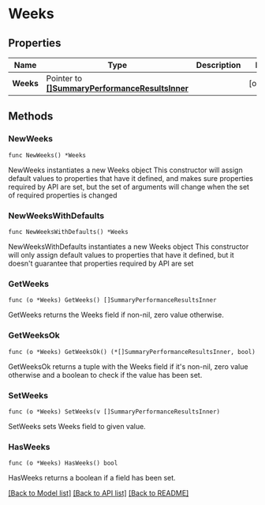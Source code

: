 # Weeks

## Properties

Name | Type | Description | Notes
------------ | ------------- | ------------- | -------------
**Weeks** | Pointer to [**[]SummaryPerformanceResultsInner**](SummaryPerformanceResultsInner.md) |  | [optional] 

## Methods

### NewWeeks

`func NewWeeks() *Weeks`

NewWeeks instantiates a new Weeks object
This constructor will assign default values to properties that have it defined,
and makes sure properties required by API are set, but the set of arguments
will change when the set of required properties is changed

### NewWeeksWithDefaults

`func NewWeeksWithDefaults() *Weeks`

NewWeeksWithDefaults instantiates a new Weeks object
This constructor will only assign default values to properties that have it defined,
but it doesn't guarantee that properties required by API are set

### GetWeeks

`func (o *Weeks) GetWeeks() []SummaryPerformanceResultsInner`

GetWeeks returns the Weeks field if non-nil, zero value otherwise.

### GetWeeksOk

`func (o *Weeks) GetWeeksOk() (*[]SummaryPerformanceResultsInner, bool)`

GetWeeksOk returns a tuple with the Weeks field if it's non-nil, zero value otherwise
and a boolean to check if the value has been set.

### SetWeeks

`func (o *Weeks) SetWeeks(v []SummaryPerformanceResultsInner)`

SetWeeks sets Weeks field to given value.

### HasWeeks

`func (o *Weeks) HasWeeks() bool`

HasWeeks returns a boolean if a field has been set.


[[Back to Model list]](../README.md#documentation-for-models) [[Back to API list]](../README.md#documentation-for-api-endpoints) [[Back to README]](../README.md)


